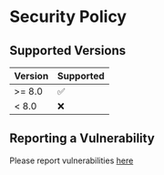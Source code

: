 # Security Policy

## Supported Versions

Version | Supported
|---|---|
\>= 8.0 | :white_check_mark:
< 8.0 | :x:

## Reporting a Vulnerability

Please report vulnerabilities [here](https://github.com/entitydb-io/EntityDb.NET/issues/new?assignees=&labels=&template=bug_report.md&title=[VULNERABILITY]%20)
